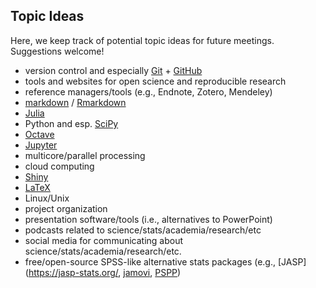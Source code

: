 ## Topic Ideas

Here, we keep track of potential topic ideas for future meetings. Suggestions welcome!

* version control and especially [Git](https://git-scm.com/) + [GitHub](https://github.com/)
* tools and websites for open science and reproducible research
* reference managers/tools (e.g., Endnote, Zotero, Mendeley)
* [markdown](https://en.wikipedia.org/wiki/Markdown) / [Rmarkdown](http://rmarkdown.rstudio.com/)
* [Julia](https://julialang.org/)
* Python and esp. [SciPy](https://www.scipy.org/)
* [Octave](https://www.gnu.org/software/octave/)
* [Jupyter](http://jupyter.org/)
* multicore/parallel processing
* cloud computing
* [Shiny](https://shiny.rstudio.com/)
* [LaTeX](https://www.latex-project.org/)
* Linux/Unix
* project organization
* presentation software/tools (i.e., alternatives to PowerPoint)
* podcasts related to science/stats/academia/research/etc
* social media for communicating about science/stats/academia/research/etc.
* free/open-source SPSS-like alternative stats packages (e.g., [JASP](https://jasp-stats.org/, [jamovi](https://www.jamovi.org/), [PSPP](https://www.gnu.org/software/pspp/))
